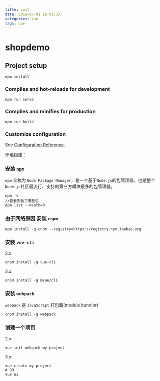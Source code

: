 ```yaml
---
title: init
date: 2019-07-01 16:01:33
categories: Vue
tags: vue
---
```



# shopdemo

## Project setup
```
npm install
```

### Compiles and hot-reloads for development
```
npm run serve
```

### Compiles and minifies for production
```
npm run build
```

### Customize configuration
See [Configuration Reference](https://cli.vuejs.org/config/).


环境搭建：


### 安装 `npm`

`npm` 全称为 `Node Package Manager`，是一个基于`Node.js`的包管理器，也是整个`Node.js`社区最流行、支持的第三方模块最多的包管理器。

```
npm -v
//查看安装了哪些包
npm list --depth=0
```

### 由于网络原因 安装 `cnpm`

```
npm install -g cnpm --registry=https://registry.npm.taobao.org
```

### 安装 `vue-cli`

2.x: 

```
cnpm install -g vue-cli
```

3.x:  

```
cnpm install -g @vue/cli
```

### 安装 `webpack`

`webpack` 是  `JavaScript` 打包器(module bundler)

```
cnpm install -g webpack
```

### 创建一个项目

2.x:  

```
vue init webpack my-project
```

3.x:  

```
vue create my-project
# OR
vue ui
```
